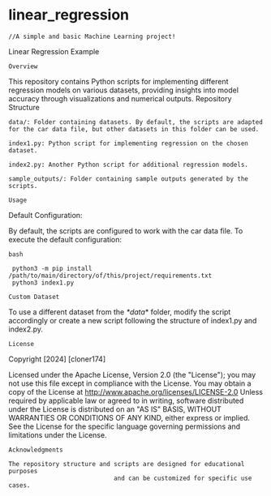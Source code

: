 # linear_regression
`//A simple and basic Machine Learning project!`

Linear Regression Example


`Overview`

This repository contains Python scripts for implementing different regression models on various datasets, providing insights into model accuracy through visualizations and numerical outputs.
Repository Structure

    data/: Folder containing datasets. By default, the scripts are adapted for the car data file, but other datasets in this folder can be used.

    index1.py: Python script for implementing regression on the chosen dataset.

    index2.py: Another Python script for additional regression models.

    sample_outputs/: Folder containing sample outputs generated by the scripts.


`Usage`

Default Configuration:

By default, the scripts are configured to work with the car data file. To execute the default configuration:


`bash`

     python3 -m pip install /path/to/main/directory/of/this/project/requirements.txt
     python3 index1.py


`Custom Dataset`

To use a different dataset from the *\*data*\* folder, modify the script accordingly or create a new script following the structure of index1.py and index2.py.

`License`

Copyright [2024] [cloner174]

   Licensed under the Apache License, Version 2.0 (the "License");
   you may not use this file except in compliance with the License.
   You may obtain a copy of the License at
http://www.apache.org/licenses/LICENSE-2.0
   Unless required by applicable law or agreed to in writing, software
   distributed under the License is distributed on an "AS IS" BASIS,
   WITHOUT WARRANTIES OR CONDITIONS OF ANY KIND, either express or implied.
   See the License for the specific language governing permissions and
   limitations under the License.


`Acknowledgments`

    The repository structure and scripts are designed for educational purposes 
                                 and can be customized for specific use cases.
